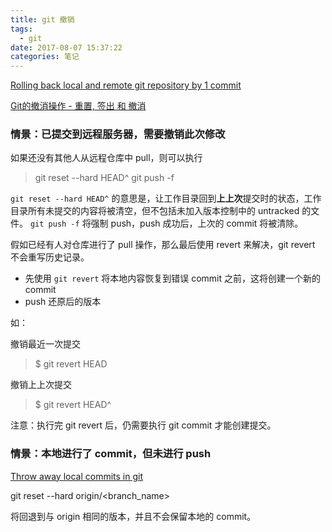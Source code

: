 ```yaml
---
title: git 撤销
tags:
  - git
date: 2017-08-07 15:37:22
categories: 笔记
---
```


[Rolling back local and remote git repository by 1 commit](https://stackoverflow.com/questions/4647301/rolling-back-local-and-remote-git-repository-by-1-commit)

[Git的撤消操作 - 重置, 签出 和 撤消](http://gitbook.liuhui998.com/4_9.html)

### 情景：已提交到远程服务器，需要撤销此次修改

如果还没有其他人从远程仓库中 pull，则可以执行

> git reset --hard HEAD^ 
> git push -f 

`git reset --hard HEAD^` 的意思是，让工作目录回到**上上次**提交时的状态，工作目录所有未提交的内容将被清空，但不包括未加入版本控制中的 untracked 的文件。 `git push -f` 将强制 push，push 成功后，上次的 commit 将被清除。

假如已经有人对仓库进行了 pull 操作，那么最后使用 revert 来解决，git revert 不会重写历史记录。

+ 先使用 `git revert` 将本地内容恢复到错误 commit 之前，这将创建一个新的 commit
+ push 还原后的版本

如：

撤销最近一次提交

> $ git revert HEAD

撤销上上次提交

> $ git revert HEAD^

注意：执行完 git revert 后，仍需要执行 git commit 才能创建提交。



### 情景：本地进行了 commit，但未进行 push

[Throw away local commits in git](https://stackoverflow.com/questions/5097456/throw-away-local-commits-in-git)

git reset --hard origin/\<branch_name>

将回退到与 origin 相同的版本，并且不会保留本地的 commit。